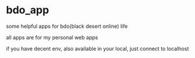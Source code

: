 # bdo_app
some helpful apps for bdo(black desert online) life

all apps are for my personal web apps

if you have decent env, also available in your local, just connect to localhost
